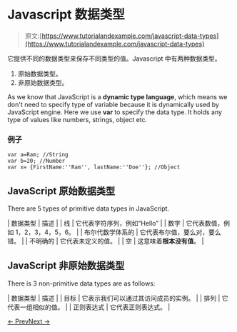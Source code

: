 # Javascript 数据类型

> 原文:[https://www.tutorialandexample.com/javascript-data-types](https://www.tutorialandexample.com/javascript-data-types)

它提供不同的数据类型来保存不同类型的值。Javascript 中有两种数据类型。

1.  原始数据类型。
2.  非原始数据类型。

As we know that JavaScript is a **dynamic type language**, which means we don't need to specify type of variable because it is dynamically used by JavaScript engine. Here we use **var** to specify the data type. It holds any type of values like numbers, strings, object etc.

### 例子

```
var a=Ram; //String   
var b=20; //Number  
var x= {FirstName:''Ram'', lastName:''Doe''}; //Object
```

## JavaScript 原始数据类型

There are 5 types of primitive data types in JavaScript.

| 数据类型 | 描述 |
| 线 | 它代表字符序列，例如“Hello” |
| 数字 | 它代表数值，例如 1，2，3，4，5，6。 |
| 布尔代数学体系的 | 它代表布尔值，要么对，要么错。 |
| 不明确的 | 它代表未定义的值。 |
| 空 | 这意味着**根本没有值**。 |

## JavaScript 非原始数据类型

There is 3 non-primitive data types are as follows:

| 数据类型 | 描述 |
| 目标 | 它表示我们可以通过其访问成员的实例。 |
| 排列 | 它代表一组相似的值。 |
| 正则表达式 | 它代表正则表达式。 |

[← Prev](https://www.tutorialandexample.com/javascript-variable)[Next →](https://www.tutorialandexample.com/javascript-operators)
